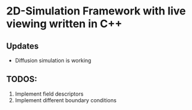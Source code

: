 # 2D-Simulation Framework with live viewing written in C++

## Updates
- Diffusion simulation is working

## TODOS:
1. Implement field descriptors
2. Implement different boundary conditions

    